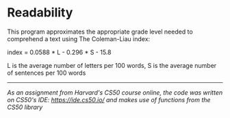 # Readability

This program approximates the appropriate grade level needed to comprehend a text using The Coleman-Liau index:

index = 0.0588 * L - 0.296 * S - 15.8

L is the average number of letters per 100 words, S is the average number of sentences per 100 words

----------------------

*As an assignment from Harvard's CS50 course online, the code was written on CS50's IDE: https://ide.cs50.io/
and makes use of functions from the CS50 library*
